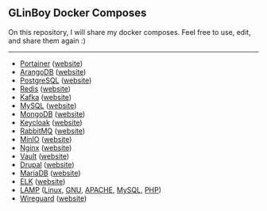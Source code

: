 ## GLinBoy Docker Composes

On this repository, I will share my docker composes. Feel free to use, edit, and share them again :)

---

- [Portainer](portainer/) ([website](https://www.portainer.io/))
- [ArangoDB](arangodb/) ([website](https://www.arangodb.com/))
- [PostgreSQL](postgresql/) ([website](https://www.postgresql.org/))
- [Redis](redis/) ([website](https://redis.io/))
- [Kafka](kafka/) ([website](https://kafka.apache.org/))
- [MySQL](mysql/) ([website](https://www.mysql.com/))
- [MongoDB](mongodb/) ([website](https://www.mongodb.com/))
- [Keycloak](keycloak/) ([website](https://www.keycloak.org/))
- [RabbitMQ](rabbitmq/) ([website](https://www.rabbitmq.com/))
- [MinIO](minio/) ([website](https://min.io/))
- [Nginx](nginx/) ([website](https://nginx.org/))
- [Vault](vault/) ([website](https://www.vaultproject.io/))
- [Drupal](drupal/) ([website](https://www.drupal.org/))
- [MariaDB](mariadb/) ([website](https://mariadb.org/))
- [ELK](elk/) ([website](https://www.elastic.co/what-is/elk-stack))
- [LAMP](lamp/) ([Linux](https://www.linux.org), [GNU](https://www.gnu.org), [APACHE](https://httpd.apache.org/), [MySQL](https://www.mysql.com/), [PHP](https://www.php.net/))
- [Wireguard](wireguard/) ([website](https://www.wireguard.com/))
